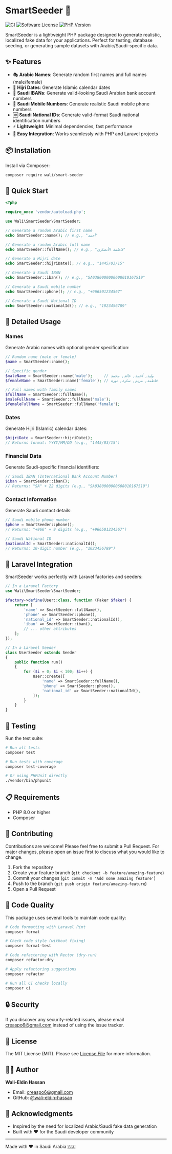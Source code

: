 # SmartSeeder 🌱

[![CI](https://github.com/wali-eldin-hassan/smart-seeder/workflows/CI/badge.svg)](https://github.com/wali-eldin-hassan/smart-seeder/actions)
[![Software License](https://img.shields.io/badge/license-MIT-brightgreen.svg?style=flat-square)](LICENSE)
[![PHP Version](https://img.shields.io/badge/php-%5E8.1-blue.svg?style=flat-square)](https://php.net)

SmartSeeder is a lightweight PHP package designed to generate realistic, localized fake data for your applications. Perfect for testing, database seeding, or generating sample datasets with Arabic/Saudi-specific data.

## ✨ Features

- 🎭 **Arabic Names**: Generate random first names and full names (male/female)
- 📅 **Hijri Dates**: Generate Islamic calendar dates
- 🏦 **Saudi IBANs**: Generate valid-looking Saudi Arabian bank account numbers
- 📱 **Saudi Mobile Numbers**: Generate realistic Saudi mobile phone numbers
- 🆔 **Saudi National IDs**: Generate valid-format Saudi national identification numbers
- ⚡ **Lightweight**: Minimal dependencies, fast performance
- 🔧 **Easy Integration**: Works seamlessly with PHP and Laravel projects

## 📦 Installation

Install via Composer:

```bash
composer require wali/smart-seeder
```

## 🚀 Quick Start

```php
<?php

require_once 'vendor/autoload.php';

use Wali\SmartSeeder\SmartSeeder;

// Generate a random Arabic first name
echo SmartSeeder::name(); // e.g., "أحمد"

// Generate a random Arabic full name
echo SmartSeeder::fullName(); // e.g., "فاطمة الأنصاري"

// Generate a Hijri date
echo SmartSeeder::hijriDate(); // e.g., "1445/03/15"

// Generate a Saudi IBAN
echo SmartSeeder::iban(); // e.g., "SA0380000000608010167519"

// Generate a Saudi mobile number
echo SmartSeeder::phone(); // e.g., "+966501234567"

// Generate a Saudi National ID
echo SmartSeeder::nationalId(); // e.g., "1023456789"
```

## 📖 Detailed Usage

### Names

Generate Arabic names with optional gender specification:

```php
// Random name (male or female)
$name = SmartSeeder::name();

// Specific gender
$maleName = SmartSeeder::name('male');     // وليد, أحمد, خالد, محمد
$femaleName = SmartSeeder::name('female'); // فاطمة, مريم, سارة, نورة

// Full names with family names
$fullName = SmartSeeder::fullName();
$maleFullName = SmartSeeder::fullName('male');
$femaleFullName = SmartSeeder::fullName('female');
```

### Dates

Generate Hijri (Islamic) calendar dates:

```php
$hijriDate = SmartSeeder::hijriDate();
// Returns format: YYYY/MM/DD (e.g., "1445/03/15")
```

### Financial Data

Generate Saudi-specific financial identifiers:

```php
// Saudi IBAN (International Bank Account Number)
$iban = SmartSeeder::iban();
// Returns: "SA" + 22 digits (e.g., "SA0380000000608010167519")
```

### Contact Information

Generate Saudi contact details:

```php
// Saudi mobile phone number
$phone = SmartSeeder::phone();
// Returns: "+966" + 9 digits (e.g., "+966501234567")

// Saudi National ID
$nationalId = SmartSeeder::nationalId();
// Returns: 10-digit number (e.g., "1023456789")
```

## 🧪 Laravel Integration

SmartSeeder works perfectly with Laravel factories and seeders:

```php
// In a Laravel Factory
use Wali\SmartSeeder\SmartSeeder;

$factory->define(User::class, function (Faker $faker) {
    return [
        'name' => SmartSeeder::fullName(),
        'phone' => SmartSeeder::phone(),
        'national_id' => SmartSeeder::nationalId(),
        'iban' => SmartSeeder::iban(),
        // ... other attributes
    ];
});

// In a Laravel Seeder
class UserSeeder extends Seeder
{
    public function run()
    {
        for ($i = 0; $i < 100; $i++) {
            User::create([
                'name' => SmartSeeder::fullName(),
                'phone' => SmartSeeder::phone(),
                'national_id' => SmartSeeder::nationalId(),
            ]);
        }
    }
}
```

## 🧪 Testing

Run the test suite:

```bash
# Run all tests
composer test

# Run tests with coverage
composer test-coverage

# Or using PHPUnit directly
./vendor/bin/phpunit
```

## 📋 Requirements

- PHP 8.0 or higher
- Composer

## 🤝 Contributing

Contributions are welcome! Please feel free to submit a Pull Request. For major changes, please open an issue first to discuss what you would like to change.

1. Fork the repository
2. Create your feature branch (`git checkout -b feature/amazing-feature`)
3. Commit your changes (`git commit -m 'Add some amazing feature'`)
4. Push to the branch (`git push origin feature/amazing-feature`)
5. Open a Pull Request

## 📝 Code Quality

This package uses several tools to maintain code quality:

```bash
# Code formatting with Laravel Pint
composer format

# Check code style (without fixing)
composer format-test

# Code refactoring with Rector (dry-run)
composer refactor-dry

# Apply refactoring suggestions
composer refactor

# Run all CI checks locally
composer ci
```

## 🔒 Security

If you discover any security-related issues, please email [creaspo6@gmail.com](mailto:creaspo6@gmail.com) instead of using the issue tracker.

## 📄 License

The MIT License (MIT). Please see [License File](LICENSE) for more information.

## 👨‍💻 Author

**Wali-Eldin Hassan**
- Email: [creaspo6@gmail.com](mailto:creaspo6@gmail.com)
- GitHub: [@wali-eldin-hassan](https://github.com/wali-eldin-hassan)

## 🙏 Acknowledgments

- Inspired by the need for localized Arabic/Saudi fake data generation
- Built with ❤️ for the Saudi developer community

---

Made with ❤️ in Saudi Arabia 🇸🇦
